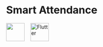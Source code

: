 # Smart Attendance
<img src="https://static.djangoproject.com/img/logos/django-logo-negative.png" style="height:50px">
<img src="https://github.com/teshank2137/smartAtendence/blob/master/media/flutter.png?raw=true" alt="Flutter" style="height:50px; margin-left:12px">
